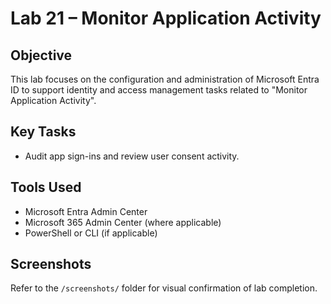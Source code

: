 # Lab 21 – Monitor Application Activity

## Objective
This lab focuses on the configuration and administration of Microsoft Entra ID to support identity and access management tasks related to "Monitor Application Activity".

## Key Tasks
- Audit app sign-ins and review user consent activity.

## Tools Used
- Microsoft Entra Admin Center
- Microsoft 365 Admin Center (where applicable)
- PowerShell or CLI (if applicable)

## Screenshots
Refer to the `/screenshots/` folder for visual confirmation of lab completion.
